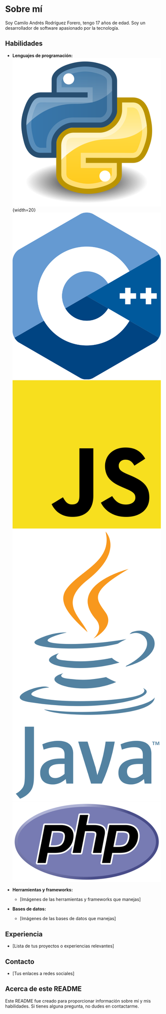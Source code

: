 # Sobre mí

Soy Camilo Andrés Rodríguez Forero, tengo 17 años de edad. Soy un desarrollador de software apasionado por la tecnología.

## Habilidades

* **Lenguajes de programación:**
    ![Imagen del lenguaje de programación Python](python.png){width=20}
    ![Imagen del lenguaje de programación C++](c++.png)
    ![Imagen del lenguaje de programación JavaScript](javascript.png)
    ![Imagen del lenguaje de programación Java](java.png)
    ![Imagen del lenguaje de programación PHP](php.png)

* **Herramientas y frameworks:**
    * [Imágenes de las herramientas y frameworks que manejas]
* **Bases de datos:**
    * [Imágenes de las bases de datos que manejas]

## Experiencia

* [Lista de tus proyectos o experiencias relevantes]

## Contacto

* [Tus enlaces a redes sociales]

## Acerca de este README

Este README fue creado para proporcionar información sobre mí y mis habilidades. Si tienes alguna pregunta, no dudes en contactarme.

